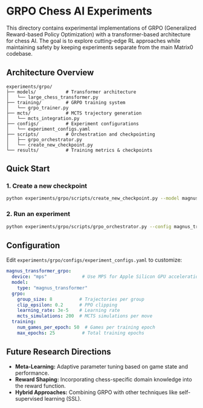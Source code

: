 # GRPO Chess AI Experiments

This directory contains experimental implementations of GRPO (Generalized Reward-based Policy Optimization) with a transformer-based architecture for chess AI. The goal is to explore cutting-edge RL approaches while maintaining safety by keeping experiments separate from the main Matrix0 codebase.

## Architecture Overview

```
experiments/grpo/
├── models/           # Transformer architecture
│   └── large_chess_transformer.py
├── training/         # GRPO training system
│   └── grpo_trainer.py
├── mcts/             # MCTS trajectory generation
│   └── mcts_integration.py
├── configs/          # Experiment configurations
│   └── experiment_configs.yaml
├── scripts/          # Orchestration and checkpointing
│   ├── grpo_orchestrator.py
│   └── create_new_checkpoint.py
└── results/          # Training metrics & checkpoints
```

## Quick Start

### 1. Create a new checkpoint

```bash
python experiments/grpo/scripts/create_new_checkpoint.py --model magnus
```

### 2. Run an experiment

```bash
python experiments/grpo/scripts/grpo_orchestrator.py --config magnus_transformer_grpo --games 50 --epochs 5
```

## Configuration

Edit `experiments/grpo/configs/experiment_configs.yaml` to customize:

```yaml
magnus_transformer_grpo:
  device: "mps"             # Use MPS for Apple Silicon GPU acceleration
  model:
    type: "magnus_transformer"
  grpo:
    group_size: 8          # Trajectories per group
    clip_epsilon: 0.2      # PPO clipping
    learning_rate: 3e-5    # Learning rate
    mcts_simulations: 200  # MCTS simulations per move
  training:
    num_games_per_epoch: 50  # Games per training epoch
    max_epochs: 25          # Total training epochs
```

## Future Research Directions

- **Meta-Learning:** Adaptive parameter tuning based on game state and performance.
- **Reward Shaping:** Incorporating chess-specific domain knowledge into the reward function.
- **Hybrid Approaches:** Combining GRPO with other techniques like self-supervised learning (SSL).